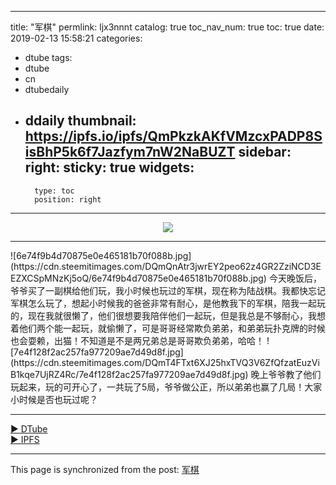 
---
title: "军棋"
permlink: ljx3nnnt
catalog: true
toc_nav_num: true
toc: true
date: 2019-02-13 15:58:21
categories:
- dtube
tags:
- dtube
- cn
- dtubedaily
- ddaily
thumbnail: https://ipfs.io/ipfs/QmPkzkAKfVMzcxPADP8SisBhP5k6f7Jazfym7nW2NaBUZT
sidebar:
    right:
        sticky: true
widgets:
    -
        type: toc
        position: right
---


<center><a href='https://d.tube/#!/v/cherryzz/ljx3nnnt'><img src='https://ipfs.io/ipfs/QmPkzkAKfVMzcxPADP8SisBhP5k6f7Jazfym7nW2NaBUZT'></a></center><hr>
![6e74f9b4d70875e0e465181b70f088b.jpg](https://cdn.steemitimages.com/DQmQnAtr3jwrEY2peo62z4GR2ZziNCD3EEZXCSpMNzKj5oQ/6e74f9b4d70875e0e465181b70f088b.jpg)
今天晚饭后，爷爷买了一副棋给他们玩，我小时候也玩过的军棋，现在称为陆战棋。我都快忘记军棋怎么玩了，想起小时候我的爸爸非常有耐心，是他教我下的军棋，陪我一起玩的，现在我就很懒了，他们很想要我陪伴他们一起玩，但是我总是不够耐心，我想着他们两个能一起玩，就偷懒了，可是哥哥经常欺负弟弟，和弟弟玩扑克牌的时候也会耍赖，出猫！不知道是不是两兄弟总是哥哥欺负弟弟，哈哈！
![7e4f128f2ac257fa977209ae7d49d8f.jpg](https://cdn.steemitimages.com/DQmT4FTxt6XJ25hxTVQ3V6ZfQfzatEuzViB1kqe7UjRZ4Rc/7e4f128f2ac257fa977209ae7d49d8f.jpg)
晚上爷爷教了他们玩起来，玩的可开心了，一共玩了5局，爷爷做公正，所以弟弟也赢了几局！大家小时候是否也玩过呢？

<hr><a href='https://d.tube/#!/v/cherryzz/ljx3nnnt'> ▶️ DTube</a><br /><a href='https://ipfs.io/ipfs/QmX1KFLAAt1jdXDqxpb5xSSxi1yWZim8chsrzpJpcgvfRd'> ▶️ IPFS</a>

- - -

This page is synchronized from the post: [军棋](https://steemit.com/@cherryzz/ljx3nnnt)
